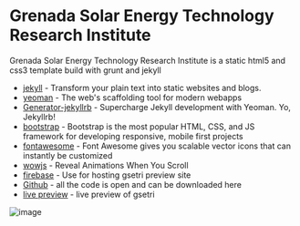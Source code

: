 
# Grenada Solar Energy Technology Research Institute

Grenada Solar Energy Technology Research Institute is a static html5 and css3 template build with grunt and jekyll

* [jekyll](https://jekyllrb.com) - Transform your plain text into static websites and blogs.
* [yeoman](http://yeoman.io) - The web's scaffolding tool for modern webapps
* [Generator-jekyllrb](https://github.com/robwierzbowski/generator-jekyllrb) - Supercharge Jekyll development with Yeoman. Yo, Jekyllrb!
* [bootstrap](http://getbootstrap.com) - Bootstrap is the most popular HTML, CSS, and JS framework for developing responsive, mobile first projects
* [fontawesome](http://fontawesome.io) - Font Awesome gives you scalable vector icons that can instantly be customized
* [wowjs](https://wowjs.uk/) - Reveal Animations When You Scroll
* [firebase](https://firebase.google.com) - Use for hosting gsetri preview site
* [Github](https://github.com/kerrongordon/gsetri) - all the code is open and can be downloaded here
* [live preview](https://gsetri-43707.firebaseapp.com) - live preview of gsetri

![image](./data/portfolios/gsetri/desktop.jpg)
